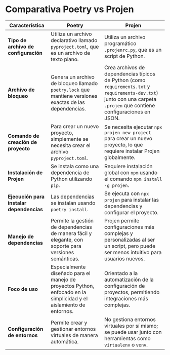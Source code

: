 # Comparativa Poetry vs Projen

| **Característica**              | **Poetry**                                                                                          | **Projen**                                                                                            |
|----------------------------------|-----------------------------------------------------------------------------------------------------|------------------------------------------------------------------------------------------------------|
| **Tipo de archivo de configuración** | Utiliza un archivo declarativo llamado `pyproject.toml`, que es un archivo de texto plano.         | Utiliza un archivo programático `.projenrc.py`, que es un script de Python.                        |
| **Archivo de bloqueo**           | Genera un archivo de bloqueo llamado `poetry.lock` que mantiene versiones exactas de las dependencias. | Crea archivos de dependencias típicos de Python (como `requirements.txt` y `requirements-dev.txt`) junto con una carpeta `.projen` que contiene configuraciones en JSON. |
| **Comando de creación de proyecto**| Para crear un nuevo proyecto, simplemente se necesita crear el archivo `pyproject.toml`.              | Se necesita ejecutar `npx projen new project` para crear un nuevo proyecto, lo que requiere instalar Projen globalmente. |
| **Instalación de Projen**        | Se instala como una dependencia de Python utilizando `pip`.                                         | Requiere instalación global con `npm` usando el comando `npm install -g projen`.                    |
| **Ejecución para instalar dependencias**| Las dependencias se instalan usando `poetry install`.                                               | Se ejecuta con `npx projen` para instalar las dependencias y configurar el proyecto.                |
| **Manejo de dependencias**       | Permite la gestión de dependencias de manera fácil y elegante, con soporte para versiones semánticas. | Projen permite configuraciones más complejas y personalizadas al ser un script, pero puede ser menos intuitivo para usuarios nuevos. |
| **Foco de uso**                  | Especialmente diseñado para el manejo de proyectos Python, enfocado en la simplicidad y el aislamiento de entornos. | Orientado a la automatización de la configuración de proyectos, permitiendo integraciones más complejas. |
| **Configuración de entornos**    | Permite crear y gestionar entornos virtuales de manera automática.                                   | No gestiona entornos virtuales por sí mismo; se puede usar junto con herramientas como `virtualenv` o `venv`. |